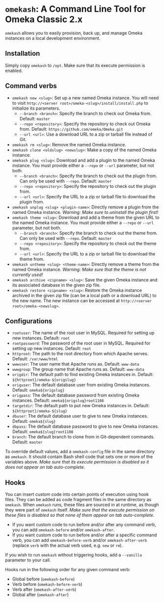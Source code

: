 # `omekash`: A Command Line Tool for Omeka Classic 2.x

`omekash` allows you to easily provision, back up, and manage Omeka instances on a local development environment.

## Installation

Simply copy `omekash` to `/opt`. Make sure that its execute permission is enabled.

## Command verbs

- `omekash new <slug>`: Set up a new named Omeka instance. You will need to visit `http://<server root>/omeka-<slug>/install/install.php` to initialize its parameters.
  - `--branch <branch>`: Specify the branch to check out Omeka from. Default: `master`
  - `--repo <repository>`: Specify the repository to check out Omeka from. Default: `https://github.com/omeka/Omeka.git`
  - `--url <url>`: Use a download URL to a zip or tarball file instead of Git.
- `omekash rm <slug>`: Remove the named Omeka instance.
- `omekash clone <oldslug> <newslug>`: Make a copy of the named Omeka instance.
- `omekash plug <slug>`: Download and add a plugin to the named Omeka instance. You must provide either a `--repo` or `--url` parameter, but not both.
  - `--branch <branch>`: Specify the branch to check out the plugin from. Can only be used with `--repo`. Default: `master`
  - `--repo <repository>`: Specify the repository to check out the plugin from.
  - `--url <url>`: Specify the URL to a zip or tarball file to download the plugin from.
- `omekash unplug <slug> <plugin-name>`: Directly remove a plugin from the named Omeka instance. *Warning: Make sure to uninstall the plugin first!*
- `omekash theme <slug>`: Download and add a theme from the given URL to the named Omeka instance. You must provide either a `--repo` or `--url` parameter, but not both.
  - `--branch <branch>`: Specify the branch to check out the theme from. Can only be used with `--repo`. Default: `master`
  - `--repo <repository>`: Specify the repository to check out the theme from.
  - `--url <url>`: Specify the URL to a zip or tarball file to download the theme from.
- `omekash untheme <slug> <theme-name>`: Directly remove a theme from the named Omeka instance. *Warning: Make sure that the theme is not currently used!*
- `omekash archive <zipname> <slug>`: Save the given Omeka instance and its associated database in the given zip file.
- `omekash restore <zipname> <slug>`: Restore the Omeka instance archived in the given zip file (can be a local path or a download URL) to the new name. The new instance can be accessed at `http://<server root>/omeka-<newslug>`.

## Configurations

- `rootuser`: The name of the root user in MySQL. Required for setting up new instances. Default: `root`
- `rootpassword`: The password of the root user in MySQL. Required for setting up new instances. Default: `root`
- `httproot`: The path to the root directory from which Apache serves. Default: `/var/www/html`
- `wwwuser`: The user name that Apache runs as. Default: `www-data`
- `wwwgroup`: The group name that Apache runs as. Default: `www-data`
- `origdir`: The default path to find existing Omeka instances in. Default: `${httproot}/omeka-${origslug}`
- `origuser`: The default database user from existing Omeka instances. Default: `omeka${origslug}`
- `origpass`: The default database password from existing Omeka instances. Default: `omeka${origslug}root1108`
- `targetdir`: The default path to put new Omeka instances in. Default: `${httproot}/omeka-${slug}`
- `dbuser`: The default database user to give to new Omeka instances. Default: `omeka${slug}`
- `dbpass`: The default database password to give to new Omeka instances. Default: `omeka${slug}root1108`
- `branch`: The default branch to clone from in Git-dependent commands. Default: `master`

To override default values, add a `omekash-config` file in the same directory as `omekash`. It should contain Bash shell code that sets one or more of the variables above. *Make sure that its execute permission is disabled so it does not appear on tab auto-complete.*

## Hooks

You can insert custom code into certain points of execution using hook files. They can be added as code fragment files in the same directory as `omekash`. When `omekash` runs, these files are sourced in at runtime, as though they were part of `omekash` itself. *Make sure that the execute permission on these files is disabled so that none of them appear on tab auto-complete.*

- If you want custom code to run before and/or after any command verb, you can add `omekash-before` and/or `omekash-after`.
- If you want custom code to run before and/or after a specific command verb, you can add `omekash-before-verb` and/or `omekash-after-verb` (replace `verb` with the actual verb used, e.g. `new` or `rm`).

If you wish to run `omekash` without triggering hooks, add a `--vanilla` parameter to your call.

Hooks run in the following order for any given command verb:

- Global before (`omekash-before`)
- Verb before (`omekash-before-verb`)
- Verb after (`omekash-after-verb`)
- Global after (`omekash-after`)
